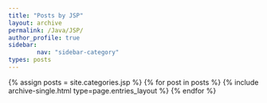 ```yaml
---
title: "Posts by JSP"
layout: archive
permalink: /Java/JSP/
author_profile: true
sidebar:                 
        nav: "sidebar-category"
types: posts
---
```


{% assign posts = site.categories.jsp %} {% for post in posts %} {% include archive-single.html type=page.entries_layout %} {% endfor %}
